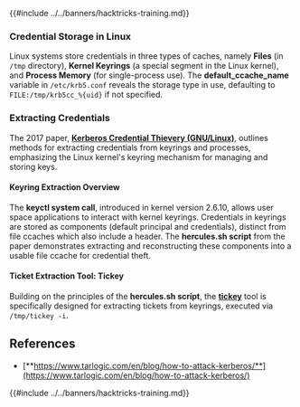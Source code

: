 {{#include ../../banners/hacktricks-training.md}}

### Credential Storage in Linux

Linux systems store credentials in three types of caches, namely **Files** (in `/tmp` directory), **Kernel Keyrings** (a special segment in the Linux kernel), and **Process Memory** (for single-process use). The **default_ccache_name** variable in `/etc/krb5.conf` reveals the storage type in use, defaulting to `FILE:/tmp/krb5cc_%{uid}` if not specified.

### Extracting Credentials

The 2017 paper, [**Kerberos Credential Thievery (GNU/Linux)**](https://www.delaat.net/rp/2016-2017/p97/report.pdf), outlines methods for extracting credentials from keyrings and processes, emphasizing the Linux kernel's keyring mechanism for managing and storing keys.

#### Keyring Extraction Overview

The **keyctl system call**, introduced in kernel version 2.6.10, allows user space applications to interact with kernel keyrings. Credentials in keyrings are stored as components (default principal and credentials), distinct from file ccaches which also include a header. The **hercules.sh script** from the paper demonstrates extracting and reconstructing these components into a usable file ccache for credential theft.

#### Ticket Extraction Tool: Tickey

Building on the principles of the **hercules.sh script**, the [**tickey**](https://github.com/TarlogicSecurity/tickey) tool is specifically designed for extracting tickets from keyrings, executed via `/tmp/tickey -i`.

## References

- [**https://www.tarlogic.com/en/blog/how-to-attack-kerberos/**](https://www.tarlogic.com/en/blog/how-to-attack-kerberos/)

{{#include ../../banners/hacktricks-training.md}}

